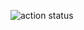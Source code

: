 ![action status](https://github.com/ForwardingAgent/PostgreSQL_tasks/actions/workflows/first.yml/badge.svg)
